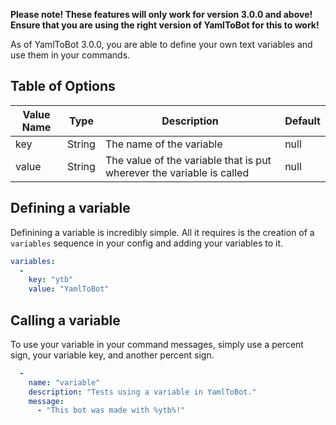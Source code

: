 **Please note! These features will only work for version 3.0.0 and above! Ensure that you are using the right version of YamlToBot for this to work!**

As of YamlToBot 3.0.0, you are able to define your own text variables and use them in your commands.

## Table of Options

| Value Name  | Type  | Description | Default |
|-------------|---------|--------------------------------------------------------------------------------------------------|---------------|
| key | String | The name of the variable | null |
| value | String | The value of the variable that is put wherever the variable is called | null |

## Defining a variable

Definining a variable is incredibly simple. All it requires is the creation of a `variables` sequence in your config and adding your variables to it.

```yaml
variables:
  -
    key: "ytb"
    value: "YamlToBot"
```

## Calling a variable

To use your variable in your command messages, simply use a percent sign, your variable key, and another percent sign.

```yaml
  -
    name: "variable"
    description: "Tests using a variable in YamlToBot."
    message:
      - "This bot was made with %ytb%!"
```

